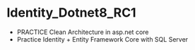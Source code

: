 # Identity_Dotnet8_RC1

- PRACTICE Clean Architecture in asp.net core
- Practice Identity + Entity Framework Core with SQL Server
